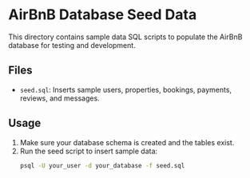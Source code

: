 # AirBnB Database Seed Data

This directory contains sample data SQL scripts to populate the AirBnB database for testing and development.

## Files

- `seed.sql`: Inserts sample users, properties, bookings, payments, reviews, and messages.

## Usage

1. Make sure your database schema is created and the tables exist.
2. Run the seed script to insert sample data:
   ```bash
   psql -U your_user -d your_database -f seed.sql
